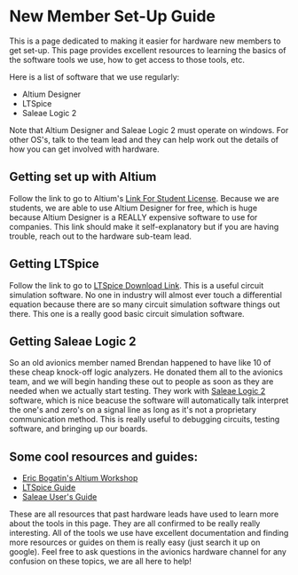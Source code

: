 # New Member Set-Up Guide

This is a page dedicated to making it easier for hardware new members to get set-up. This page provides excellent resources to learning the basics of the software tools we use, how to get access to those tools, etc. 

Here is a list of software that we use regularly:
- Altium Designer
- LTSpice
- Saleae Logic 2

Note that Altium Designer and Saleae Logic 2 must operate on windows. For other OS's, talk to the team lead and they can help work out the details of how you can get involved with hardware.

## Getting set up with Altium

Follow the link to go to Altium's [Link For Student License](https://www.altium.com/education/student-licenses). Because we are students, we are able to use Altium Designer for free, which is huge because Altium Designer is a REALLY expensive software to use for companies. This link should make it self-explanatory but if you are having trouble, reach out to the hardware sub-team lead.

## Getting LTSpice

Follow the link to go to [LTSpice Download Link](https://www.analog.com/en/design-center/design-tools-and-calculators/ltspice-simulator.html). This is a useful circuit simulation software. No one in industry will almost ever touch a differential equation because there are so many circuit simulation software things out there. This one is a really good basic circuit simulation software.

## Getting Saleae Logic 2

So an old avionics member named Brendan happened to have like 10 of these cheap knock-off logic analyzers. He donated them all to the avionics team, and we will begin handing these out to people as soon as they are needed when we actually start testing. They work with [Saleae Logic 2](https://www.saleae.com/downloads/) software, which is nice beacuse the software will automatically talk interpret the one's and zero's on a signal line as long as it's not a proprietary communication method. This is really useful to debugging circuits, testing software, and bringing up our boards.

## Some cool resources and guides:

- [Eric Bogatin's Altium Workshop](https://sites.google.com/colorado.edu/practicalpcbdesignmanufacture/erics-altium-workshop)
- [LTSpice Guide](https://www.youtube.com/watch?v=JRcyHuyb1V0&t=581s&ab_channel=FesZElectronics)
- [Saleae User's Guide](http://downloads.saleae.com/Saleae+Users+Guide.pdf)

These are all resources that past hardware leads have used to learn more about the tools in this page. They are all confirmed to be really really interesting. All of the tools we use have excellent documentation and finding more resources or guides on them is really easy (just search it up on google). Feel free to ask questions in the avionics hardware channel for any confusion on these topics, we are all here to help!

